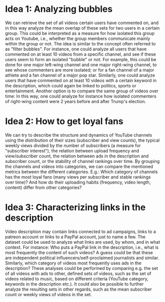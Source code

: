 # Idea 1: Analyzing bubbles 
We can retrieve the set of all videos certain users have commented on, and in this way analyze the mean overlap of these sets for two users in a certain group. This could be interpreted as a measure for how isolated this group acts
 on Youtube, i.e., whether the group members communicate mainly within the group or not. The idea is similar to the concept often referred to as "filter bubbles". For instance, one could analyze all users that have commented on at least 10 videos from a specific
 channel, and see if these users seem to form an isolated "bubble" or not. For example, this could be done for one major left-wing channel and one major right-wing channel, to see whose commenters are more isolated; or for a fan channel of a major athlete and
 a fan channel of a major pop star. Similarly, one could analyze users that have commented on at least 10 videos with a certain keyword in the description, which could again be linked to politics, sports or entertainment. Another option is to compare the same
 group of videos over time: In this way, one could analyze for instance how isolated commenters of right-wing content were 2 years before and after Trump's election. 
# Idea 2: How to get loyal fans 
We can try to describe the structure and dynamics of YouTube channels using the distribution of their sizes (subscriber and view counts), the typical weekly views divided by the number of subscribers (a measure for "subscriber interest"), the relation between upload frequency and view/subscriber count, the relation
 between ads in the description and subscriber count, or the stability of channel rankings over time. By grouping the channels and videos into categories, we can compare the mentioned metrics between the different categories. E.g.: Which category of channels
 has the most loyal fans (many views per subscriber and stable rankings over time)? And how do their uploading habits (frequency, video length, content) differ from other categories? 
# Idea 3: Characterizing links in the description 
Video description may contain links connected to ad campaigns, links to a patreon account or links to a PayPal account, just to name a few. The dataset could be used to analyze what links are used, by whom, and in what context. For instance: Who puts a PayPal link in the description, i.e.,
 what is most frequently the content of such videos? A guess could be that these are independent political influencers/self-proclaimed journalists and similar. Similarly, which category of videos most frequently uses ads in the description? These analyses could
 be performed by comparing e.g. the set of all videos with ads to other, defined sets of videos, such as the set of videos related to music, based on different criteria (YouTube category, keywords in the description etc.). It could also be possible to further
 analyze the resulting sets in other regards, such as the mean subscriber count or weekly views of videos in the set.
